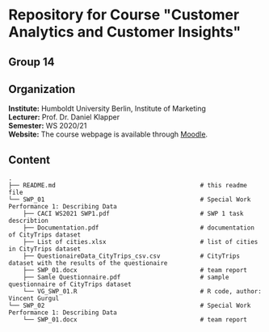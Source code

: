 # Repository for Course "Customer Analytics and Customer Insights"

## Group 14

## Organization

__Institute:__ Humboldt University Berlin, Institute of Marketing <br>
__Lecturer:__ Prof. Dr. Daniel Klapper <br>
__Semester:__ WS 2020/21 <br>
__Website:__ The course webpage is available through [Moodle](https://moodle.hu-berlin.de/course/view.php?id=98467).


## Content

```
.
├── README.md                                        # this readme file
└── SWP_01                                           # Special Work Performance 1: Describing Data
    ├── CACI WS2021 SWP1.pdf                         # SWP 1 task describtion
    ├── Documentation.pdf                            # documentation of CityTrips dataset
    ├── List of cities.xlsx                          # list of cities in CityTrips dataset
    ├── QuestionaireData_CityTrips_csv.csv           # CityTrips dataset with the results of the questionaire
    ├── SWP_01.docx                                  # team report
    ├── Samle Questionnaire.pdf                      # sample questionnaire of CityTrips dataset
    └── VG_SWP_01.R                                  # R code, author: Vincent Gurgul
└── SWP_02                                           # Special Work Performance 1: Describing Data
    └── SWP_01.docx                                  # team report 
```

